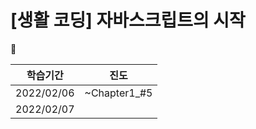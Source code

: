# [생활 코딩]  자바스크립트의 시작

📌



|  학습기간  |     진도     |
| :--------: | :----------: |
| 2022/02/06 | ~Chapter1_#5 |
| 2022/02/07 |              |

